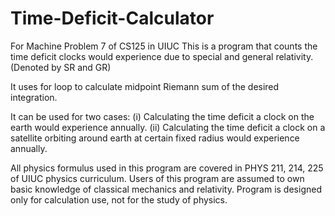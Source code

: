 # Time-Deficit-Calculator
For Machine Problem 7 of CS125 in UIUC
This is a program that counts the time deficit clocks would experience due to special and general relativity. (Denoted by SR and GR)

It uses for loop to calculate midpoint Riemann sum of the desired integration. 

It can be used for two cases:
(i) Calculating the time deficit a clock on the earth would experience annually.
(ii) Calculating the time deficit a clock on a satellite orbiting around earth at certain fixed radius would experience annually.

All physics formulus used in this program are covered in PHYS 211, 214, 225 of UIUC physics curriculum.
Users of this program are assumed to own basic knowledge of classical mechanics and relativity.
Program is designed only for calculation use, not for the study of physics.
